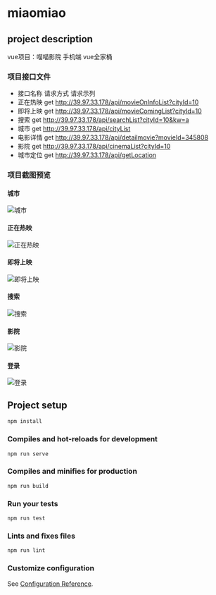 # miaomiao

## project description
vue项目：喵喵影院 手机端
vue全家桶

### 项目接口文件
* 接口名称	请求方式	请求示列
* 正在热映	get	       http://39.97.33.178/api/movieOnInfoList?cityId=10
* 即将上映	get        http://39.97.33.178/api/movieComingList?cityId=10
* 搜索	    get        http://39.97.33.178/api/searchList?cityId=10&kw=a
* 城市	    get	       http://39.97.33.178/api/cityList
* 电影详情	get	       http://39.97.33.178/api/detailmovie?movieId=345808
* 影院	    get   	   http://39.97.33.178/api/cinemaList?cityId=10
* 城市定位	get	       http://39.97.33.178/api/getLocation

### 项目截图预览

#### 城市
![城市](https://github.com/dhhjk/miaomiao/raw/setData/src/assets/photo1/city.png) <br>
#### 正在热映              
![正在热映](https://github.com/dhhjk/miaomiao/raw/setData/src/assets/photo1/hot.png) <br>   
#### 即将上映        
![即将上映](https://github.com/dhhjk/miaomiao/raw/setData/src/assets/photo1/coming.png) <br>     
#### 搜索       
![搜索](https://github.com/dhhjk/miaomiao/raw/setData/src/assets/photo1/search.png) <br>    
#### 影院         
![影院](https://github.com/dhhjk/miaomiao/raw/setData/src/assets/photo1/cinema.png) <br> 
#### 登录               
![登录](https://github.com/dhhjk/miaomiao/raw/setData/src/assets/photo1/login.png) <br>   


## Project setup
```
npm install
```

### Compiles and hot-reloads for development
```
npm run serve
```

### Compiles and minifies for production
```
npm run build
```

### Run your tests
```
npm run test
```

### Lints and fixes files
```
npm run lint
```

### Customize configuration
See [Configuration Reference](https://cli.vuejs.org/config/).

